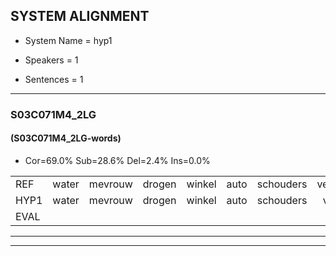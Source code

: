 
## SYSTEM ALIGNMENT

- System Name = hyp1

- Speakers = 1

- Sentences = 1

---

### S03C071M4_2LG

#### (S03C071M4_2LG-words)

- Cor=69.0%	Sub=28.6%	Del=2.4%	Ins=0.0%

|  |  |  |  |  |  |  |  |  |  |  |  |  |  |  |  |  |  |  |  |  |  |  |  |  |  |  |  |  |  |  |  |  |  |  |  |  |  |  |  |  |  |  |
|:--- |:---:|:---:|:---:|:---:|:---:|:---:|:---:|:---:|:---:|:---:|:---:|:---:|:---:|:---:|:---:|:---:|:---:|:---:|:---:|:---:|:---:|:---:|:---:|:---:|:---:|:---:|:---:|:---:|:---:|:---:|:---:|:---:|:---:|:---:|:---:|:---:|:---:|:---:|:---:|:---:|:---:|:---:|
| REF | water | mevrouw | drogen | winkel | auto | schouders | verhaal | koning | moeilijk | speelplaats | drinken | hoofdpijn | regen | vliegtuig | stoppen | opnieuw | gooien | sneeuwen | moeder | liedje | potlood | fietsbel | vinger | dichtbij | meisje | chauffeur | muziek | waarom | scheuren | lawaai | zwemmen | vuurwerk | appel | * | cola | kussen | eerste | * | circus | kleuren | voetbal | vlinder |
| HYP1 | water | mevrouw | drogen | winkel | auto | schouders | vraal | koning | moeilijk | speelplaats | drinken | horfpen | rijgen | vliegtuig | stoppen | opnieuw | groeien | sneeuwen | moeder | liedje | potloot | fietspel | vinger | dichtbet | meisje | chauffeur | muziek | waarom | scheuren | lawaai | scwemmen | vuurwerk | appel |  | scola | kussen | eerste | cirkua | cirtus | kleuren | voetbal | vlien |
| EVAL |  |  |  |  |  |  | S |  |  |  |  | S | S |  |  |  | S |  |  |  | S | S |  | S |  |  |  |  |  |  | S |  |  | D | S |  |  | S | S |  |  | S |
---

---
